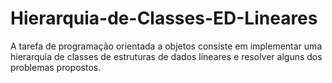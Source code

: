 # Hierarquia-de-Classes-ED-Lineares
A tarefa de programação orientada a objetos consiste em implementar uma hierarquia de classes de estruturas de dados lineares e resolver alguns dos problemas propostos.
